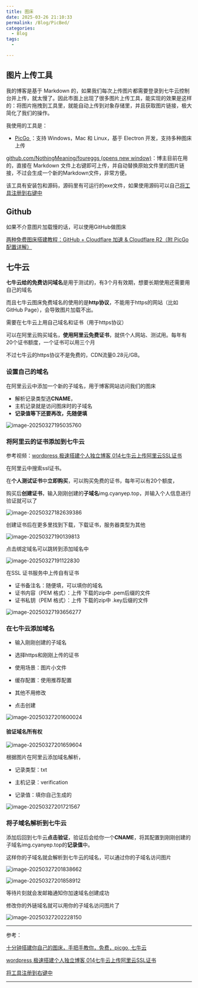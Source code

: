 ```yaml
---
title: 图床
date: 2025-03-26 21:10:33
permalink: /Blog/PicBed/
categories:
  - Blog
tags:
  - 

---
```






## 图片上传工具

我的博客是基于 Markdown 的，如果我们每次上传图片都需要登录到七牛云控制台并上传，就太慢了。因此市面上出现了很多图片上传工具，能实现的效果是这样的：将图片拖拽到工具里，就能自动上传到对象存储里，并且获取图片链接，极大简化了我们的操作。

我使用的工具是：

- [PicGo ](https://molunerfinn.com/PicGo/)：支持 Windows，Mac 和 Linux，基于 Electron 开发，支持多种图床上传



‍[github.com/NothingMeaning/foureggs (opens new window)](https://github.com/NothingMeaning/foureggs)：博主目前在用的，直接在 Markdown 文件上右键即可上传，并自动替换原始文件里的图片链接，不过会生成一个新的Markdown文件，非常方便。

该工具有安装包和源码，源码里有可运行的exe文件，如果使用源码可以自己[将工具注册到右键中](https://www.bilibili.com/video/BV1S64y1G76f/)



## Github

如果不介意图片加载慢的话，可以使用GitHub做图床

[两种免费图床搭建教程：GitHub + Cloudflare 加速 & Cloudflare R2（附 PicGo 配置详解）](https://hansvlss.top/post/tuc/)



## 七牛云

**七牛云给的免费访问域名**是用于测试的，有3个月有效期，想要长期使用还需要用自己的域名

而且七牛云图床免费域名的使用的是**http协议**，不能用于https的网站（比如GitHub Page），会导致图片加载不出。



需要在七牛云上用自己域名和证书（用于https协议）

可以在阿里云购买域名，**使用阿里云免费证书**，就供个人网站、测试用。每年有20个证书额度，一个证书可以用三个月



不过七牛云的https协议不是免费的，CDN流量0.28元/GB。



### 设置自己的域名

在阿里云云中添加一个新的子域名，用于博客网站访问我们的图床

- 解析记录类型选**CNAME**，
- 主机记录就是访问图床时的子域名
- **记录值等下还要再改，先随便填**

![image-20250327195035760](https://img.cyanyep.top/picture/image-20250327195035760.png)



### 将阿里云的证书添加到七牛云

参考视频：[wordpress 极速搭建个人独立博客 014七牛云上传阿里云SSL证书](https://www.bilibili.com/video/BV1i4411s72P/)



在阿里云中搜索ssl证书。

在**个人测试证书**中**立即购买**，可以购买免费的证书，每年可以有20个额度，

购买后**创建证书**，输入刚刚创建的**子域名**img.cyanyep.top，并输入个人信息进行验证就可以了

![image-20250327182639386](https://img.cyanyep.top/Blog/image-20250327182639386.png)



创建证书后在更多里找到下载，下载证书，服务器类型为其他

![image-20250327190139813](https://img.cyanyep.top/Blog/image-20250327190139813.png)



点击绑定域名可以跳转到添加域名中

![image-20250327191122830](https://img.cyanyep.top/Blog/image-20250327191122830.png)



在SSL 证书服务中上传自有证书

- 证书备注名：随便填，可以填你的域名
- 证书内容（PEM 格式）：上传 下载的zip中 .pem后缀的文件
- 证书私钥（PEM 格式）：上传 下载的zip中 .key后缀的文件

![image-20250327193656277](https://img.cyanyep.top/Blog/image-20250327193656277.png)



### 在七牛云添加域名

- 输入刚刚创建的子域名

- 选择https和刚刚上传的证书

- 使用场景：图片小文件

- 缓存配置：使用推荐配置

- 其他不用修改

- 点击创建

![image-20250327201600024](https://img.cyanyep.top/Blog/image-20250327201600024.png)



#### 验证域名所有权

![image-20250327201659604](https://img.cyanyep.top/Blog/image-20250327201659604.png)

根据图片在阿里云添加域名解析，

- 记录类型：txt

- 主机记录：verification

- 记录值：填你自己生成的

![image-20250327201721567](https://img.cyanyep.top/picture/image-20250327201721567.png)



### 将子域名解析到七牛云

添加后回到七牛云**点击验证**，验证后会给你一个**CNAME**，将其配置到刚刚创建的子域名img.cyanyep.top的**记录值**中。

这样你的子域名就会解析到七牛云的域名，可以通过你的子域名访问图片

![image-20250327201838662](https://img.cyanyep.top/picture/image-20250327201838662.png)

![image-20250327201858912](https://img.cyanyep.top/picture/image-20250327201858912.png)

等待片刻就会发邮箱通知你加速域名创建成功

修改你的外链域名就可以用你的子域名访问图片了

![image-20250327202228150](https://img.cyanyep.top/picture/image-20250327202228150.png)



---

参考：

[十分钟搭建你自己的图床，手把手教你，免费，picgo, 七牛云](https://www.bilibili.com/video/BV1fw411t7eU/)

[wordpress 极速搭建个人独立博客 014七牛云上传阿里云SSL证书](https://www.bilibili.com/video/BV1i4411s72P/)

[将工具注册到右键中](https://www.bilibili.com/video/BV1S64y1G76f/)



---

